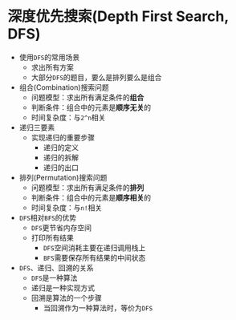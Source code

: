 # 深度优先搜索(Depth First Search, DFS)
* 使用`DFS`的常用场景
  * 求出所有方案
  * 大部分`DFS`的题目，要么是排列要么是组合
* 组合(Combination)搜索问题
  * 问题模型：求出所有满足条件的**组合**
  * 判断条件：组合中的元素是**顺序无关**的
  * 时间复杂度：与`2^n`相关
* 递归三要素
  * 实现递归的重要步骤
    * 递归的定义
    * 递归的拆解
    * 递归的出口
* 排列(Permutation)搜索问题
  * 问题模型：求出所有满足条件的**排列**
  * 判断条件：组合中的元素是**顺序相关**的
  * 时间复杂度：与`n!`相关
* `DFS`相对`BFS`的优势
  * `DFS`更节省内存空间
  * 打印所有结果
    * `DFS`空间消耗主要在递归调用栈上
    * `BFS`需要保存所有结果的中间状态
* `DFS`、递归、回溯的关系
  * `DFS`是一种算法
  * 递归是一种实现方式
  * 回溯是算法的一个步骤
    * 当回溯作为一种算法时，等价为`DFS`
